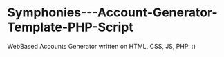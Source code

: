 # Symphonies---Account-Generator-Template-PHP-Script
WebBased Accounts Generator written on HTML, CSS, JS, PHP. :)
